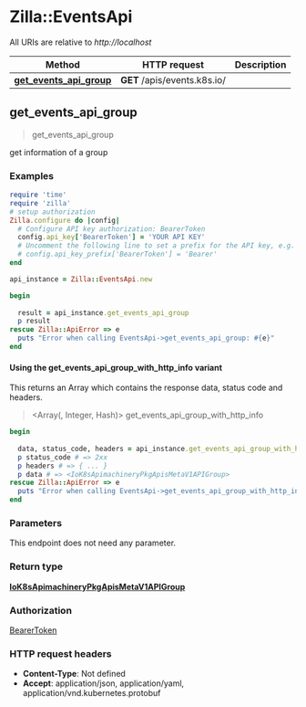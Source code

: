 # Zilla::EventsApi

All URIs are relative to *http://localhost*

| Method | HTTP request | Description |
| ------ | ------------ | ----------- |
| [**get_events_api_group**](EventsApi.md#get_events_api_group) | **GET** /apis/events.k8s.io/ |  |


## get_events_api_group

> <IoK8sApimachineryPkgApisMetaV1APIGroup> get_events_api_group



get information of a group

### Examples

```ruby
require 'time'
require 'zilla'
# setup authorization
Zilla.configure do |config|
  # Configure API key authorization: BearerToken
  config.api_key['BearerToken'] = 'YOUR API KEY'
  # Uncomment the following line to set a prefix for the API key, e.g. 'Bearer' (defaults to nil)
  # config.api_key_prefix['BearerToken'] = 'Bearer'
end

api_instance = Zilla::EventsApi.new

begin
  
  result = api_instance.get_events_api_group
  p result
rescue Zilla::ApiError => e
  puts "Error when calling EventsApi->get_events_api_group: #{e}"
end
```

#### Using the get_events_api_group_with_http_info variant

This returns an Array which contains the response data, status code and headers.

> <Array(<IoK8sApimachineryPkgApisMetaV1APIGroup>, Integer, Hash)> get_events_api_group_with_http_info

```ruby
begin
  
  data, status_code, headers = api_instance.get_events_api_group_with_http_info
  p status_code # => 2xx
  p headers # => { ... }
  p data # => <IoK8sApimachineryPkgApisMetaV1APIGroup>
rescue Zilla::ApiError => e
  puts "Error when calling EventsApi->get_events_api_group_with_http_info: #{e}"
end
```

### Parameters

This endpoint does not need any parameter.

### Return type

[**IoK8sApimachineryPkgApisMetaV1APIGroup**](IoK8sApimachineryPkgApisMetaV1APIGroup.md)

### Authorization

[BearerToken](../README.md#BearerToken)

### HTTP request headers

- **Content-Type**: Not defined
- **Accept**: application/json, application/yaml, application/vnd.kubernetes.protobuf


